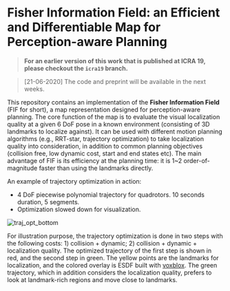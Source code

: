 # Fisher Information Field: an Efficient and Differentiable Map for Perception-aware Planning

> **For an earlier version of this work that is published at ICRA 19, please checkout the `icra19` branch.**

> [21-06-2020] The code and preprint will be available in the next weeks.

This repository contains an implementation of the **Fisher Information Field** (FIF for short), a map representation designed for perception-aware planning.
The core function of the map is to evaluate the visual localization quality at a given 6 DoF pose in a known environment (consisting of 3D landmarks to localize against).
It can be used with different motion planning algorithms (e.g., RRT-star, trajectory optimization) to take localization quality into consideration, in addition to common planning objectives (collision free, low dynamic cost, start and end states etc).
The main advantage of FIF is its efficiency at the planning time: it is 1~2 order-of-magnitude faster than using the landmarks directly.

An example of trajectory optimization in action:
* 4 DoF piecewise polynomial trajectory for quadrotors. 10 seconds duration, 5 segments.
* Optimization slowed down for visualization.
<!-- ![traj_opt_mid](doc/traj_opt_mid.gif) -->
![traj_opt_bottom](doc/traj_opt_bottom.gif)


For illustration purpose, the trajectory optimization is done in two steps with the following costs: 1) collision + dynamic; 2) collision + dynamic + localization quality.
The optimized trajectory of the first step is shown in red, and the second step in green.
The yellow points are the landmarks for localization, and the colored overlay is ESDF built with [voxblox](https://github.com/ethz-asl/voxblox).
The green trajectory, which in addition considers the localization quality, prefers to look at landmark-rich regions and move close to landmarks.
